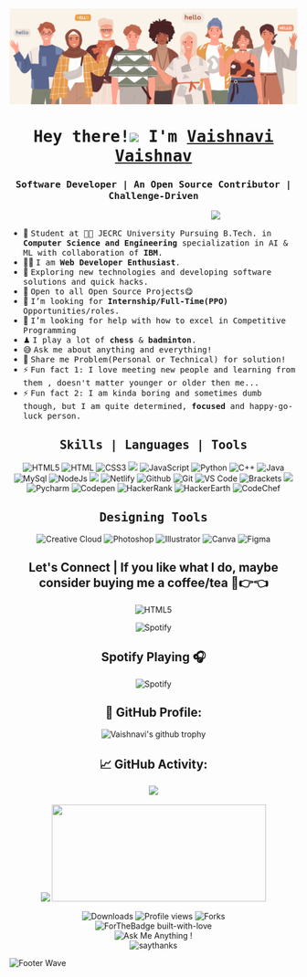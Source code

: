 <img align="center" src="GitHub%20Hello%20Gif1.gif">
<h1 align="center"><samp> Hey there!<img src="https://raw.githubusercontent.com/himanshusharma89/himanshusharma89/master/Hi.gif" width="25px"> I'm <a href="" style="pointer-events: none">Vaishnavi Vaishnav</a></samp></h1>

<p align="center">
  <h3 align="center"><samp> Software Developer | An Open Source Contributor | Challenge-Driven </samp></h4>
</p>

<!-- ![](https://raw.githubusercontent.com/amandewatnitrr/amandewatnitrr/main/header_.png) 
 <div align="center"> <h2><b><samp>I | Me | Myself</samp></b></h2></div>
<div> -->

<img align="right" src="2.gif" width="30%"/>
  <br>

- 👷 <samp>Student at 👨‍💻 JECRC University Pursuing B.Tech. in **Computer Science and Engineering** specialization in AI & ML with collaboration of **IBM**.
- 👨‍💻 <samp>I am **Web Developer Enthusiast**.</samp>
- 🤔 <samp>Exploring new technologies and developing software solutions and quick hacks. 
- 🌱 <samp>Open to all Open Source Projects😋  
- 💼 <samp>I’m looking for **Internship/Full-Time(PPO)** Opportunities/roles.
- 🤔 <samp>I’m looking for help with how to excel in Competitive Programming
- ♟ <samp>I play a lot of **chess** & **badminton**.
- 😅 <samp>Ask me about anything and everything!</samp>
- 💬 <samp>Share me Problem(Personal or Technical) for solution!</samp>
- ⚡ <samp>Fun fact 1: I love meeting new people and learning from them , doesn't matter younger or older then me...</samp>
- ⚡ <samp>Fun fact 2: I am kinda boring and sometimes dumb though, but I am quite determined, **focused** and happy-go-luck person.
</div>


<div align="center"><h2><b><samp>Skills | Languages | Tools</samp></b></h2></div>
<div align="center">

![HTML5](https://img.shields.io/badge/HTML5-E34F26?style=for-the-badge&logo=html5&logoColor=white) ![HTML](https://img.shields.io/badge/HTML-239120?style=for-the-badge&logo=html5&logoColor=white) ![CSS3](https://img.shields.io/badge/CSS3-1572B6?style=for-the-badge&logo=css3&logoColor=white ) ![](https://img.shields.io/badge/CSS-239120?&style=for-the-badge&logo=css3&logoColor=white) ![JavaScript](https://img.shields.io/badge/JavaScript-F7DF1E?style=for-the-badge&logo=javascript&logoColor=black ) ![Python](https://img.shields.io/badge/Python-14354C?style=for-the-badge&logo=python&logoColor=white ) ![C++](https://img.shields.io/badge/C%2B%2B-00599C?style=for-the-badge&logo=c%2B%2B&logoColor=white ) ![Java](https://img.shields.io/badge/Java-ED8B00?style=for-the-badge&logo=java&logoColor=white ) ![MySql](https://img.shields.io/badge/MySQL-00000F?style=for-the-badge&logo=mysql&logoColor=white ) ![NodeJs](https://img.shields.io/badge/Node.js-339933?style=for-the-badge&logo=nodedotjs&logoColor=white) ![](https://img.shields.io/badge/Bootstrap-563D7C?style=for-the-badge&logo=bootstrap&logoColor=white) ![Netlify](https://img.shields.io/badge/Netlify-00C7B7?style=for-the-badge&logo=netlify&logoColor=white ) ![Github](https://img.shields.io/badge/Github-black?style=for-the-badge&logo=github&logoColor=white ) ![Git](https://img.shields.io/badge/Git-e84e31?style=for-the-badge&logo=git&logoColor=white ) ![VS Code](https://img.shields.io/badge/Visual_Studio_Code-3ea6eb?style=for-the-badge&logo=Visual-Studio-Code&logoColor=white ) ![Brackets](https://img.shields.io/badge/Brackets-2b2e40?style=for-the-badge&logo=brackets&logoColor=white ) ![](https://img.shields.io/badge/Brave-FF1B2D?style=for-the-badge&logo=Brave&logoColor=white) ![Pycharm](https://img.shields.io/badge/PyCharm-000000.svg?&style=for-the-badge&logo=PyCharm&logoColor=white) ![Codepen](https://img.shields.io/badge/Codepen-000000?style=for-the-badge&logo=codepen&logoColor=white) ![HackerRank](https://img.shields.io/badge/-Hackerrank-2EC866?style=for-the-badge&logo=HackerRank&logoColor=white) ![HackerEarth](https://img.shields.io/badge/HackerEarth-%232C3454.svg?&style=for-the-badge&logo=HackerEarth&logoColor=Blue) ![CodeChef](https://img.shields.io/badge/-CodeChef-5B4638?style=for-the-badge&logo=CodeChef&logoColor=white)

</div>
<div align="center"><h2><b><samp>Designing Tools</samp></b></h2></div>


<div align="center">

  ![Creative Cloud](https://img.shields.io/badge/Adobe%20Creative%20Cloud-DA1F26?style=for-the-badge&logo=Adobe%20Creative%20Cloud&logoColor=white ) ![Photoshop](https://img.shields.io/badge/Adobe%20Photoshop-31A8FF?style=for-the-badge&logo=Adobe%20Photoshop&logoColor=black) ![Illustrator](https://img.shields.io/badge/Adobe%20Illustrator-FF9A00?style=for-the-badge&logo=adobe%20illustrator&logoColor=white) ![Canva](https://img.shields.io/badge/Canva-%2300C4CC.svg?&style=for-the-badge&logo=Canva&logoColor=white) ![Figma](https://img.shields.io/badge/Figma-F24E1E?style=for-the-badge&logo=figma&logoColor=white)

</div>


<div align="center">
  <h2> Let's Connect | If you like what I do, maybe consider buying me a coffee/tea 🥺👉👈</h2>
  
  ![HTML5](https://iconscout.com/icons/gmail)
  
  ![Spotify](https://novatorem.vercel.app/api/spotify)

</div>

<div align="center">
  <h2> Spotify Playing 🎧</h2>

![Spotify](https://novatorem.vercel.app/api/spotify)
</div>



<div align="center">
<h2>👷 GitHub Profile:</h2>

![Vaishnavi's github trophy](https://github-profile-trophy.vercel.app/?username=vaishnavi-vaishnav&row=1)
</div>



<div align="center">
 <h2>📈 GitHub Activity:</h2>
   
  <p align="center"> <img height="180px"  src="https://github-readme-stats.vercel.app/api?username=vaishnavi-vaishnav&show_icons=true&theme=react">
  <p align="center">
  <img height="170px" src="https://github-readme-streak-stats.herokuapp.com/?user=vaishnavi-vaishnav&theme=react" />
  <img height="170px" width='375px' src="https://github-readme-stats.vercel.app/api/top-langs/?username=vaishnavi-vaishnav&layout=compact&theme=react" />

</p>
</div>

<div align="center">



![Downloads](https://img.shields.io/github/downloads/vaishnavi-vaishnav/vaishnavi-vaishnav/total.svg) ![Profile views](https://gpvc.arturio.dev/vaishnavi-vaishnav) ![Forks](https://img.shields.io/github/forks/vaishnavi-vaishnav/vaishnavi-vaishnav.svg)<br>
![ForTheBadge built-with-love](http://ForTheBadge.com/images/badges/built-with-love.svg)<br>
![Ask Me Anything !](https://img.shields.io/badge/Ask%20me-anything-1abc9c.svg) <br>
![saythanks](https://img.shields.io/badge/Thanks-ff69b4.svg)
</div>

![Footer Wave](https://raw.githubusercontent.com/Trilokia/Trilokia/379277808c61ef204768a61bbc5d25bc7798ccf1/bottom_header.svg )
